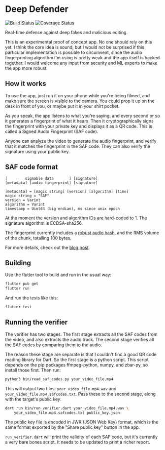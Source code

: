# Deep Defender

[![Build Status](https://github.com/liamappelbe/deep-defender/workflows/CI/badge.svg)](https://github.com/liamappelbe/deep-defender/actions?query=workflow%3ACI+branch%3Amain)
[![Coverage Status](https://coveralls.io/repos/github/liamappelbe/deep-defender/badge.svg?branch=main)](https://coveralls.io/github/liamappelbe/deep-defender?branch=main)

Real-time defense against deep fakes and malicious editing.

This is an experimental proof of concept app. No one should rely on this yet. I
think the core idea is sound, but I would not be surprised if this particular
implementation is possible to circumvent, since the audio fingerprinting
algorithm I'm using is pretty weak and the app itself is hacked together. I
would welcome any input from security and ML experts to make the app more
robust.

## How it works

To use the app, just run it on your phone while you're being filmed, and make
sure the screen is visible to the camera. You could prop it up on the desk in
front of you, or maybe put it in your shirt pocket.

As you speak, the app listens to what you're saying, and every second or so it
generates a fingerprint of what it hears. Then it cryptographically signs the
fingerprint with your private key and displays it as a QR code. This is called a
Signed Audio Fingerprint (SAF code).

Anyone can analyze the video to generate the audio fingerprint, and verify that
it matches the fingerprint in the SAF code. They can also verify the signature
using your public key.

## SAF code format

```
[        signable data       ] [signature]
[metadata] [audio fingerprint] [signature]

[metadata] = [magic string] [version] [algorithm] [time]
magic string = "SAF"
version = Varint
algorithm = Varint
timestamp = Uint64 (big endian), ms since unix epoch
```

At the moment the version and algorithm IDs are hard-coded to 1. The signature
algorithm is ECDSA-sha256.

The fingerprint currently includes a [robust audio hash](
https://citeseerx.ist.psu.edu/document?repid=rep1&type=pdf&doi=7615c9e0df48b1353ac67d483e349abb60f3635a),
and the RMS volume of the chunk, totalling 100 bytes.

For more details, check out the [blog post](
https://liamappelbe.medium.com/saf-codes-fighting-deep-fakes-with-crypto-2b93d41dc7be).

## Building

Use the flutter tool to build and run in the usual way:

```bash
flutter pub get
flutter run
```

And run the tests like this:

```bash
flutter test
```

## Running the verifier

The verifier has two stages. The first stage extracts all the SAF codes from the
video, and also extracts the audio track. The second stage verifies all the SAF
codes by comparing them to the audio.

The reason these stage are separate is that I couldn't find a good QR code
reading library for Dart. So the first stage is a python script. This script
depends on the pip packages ffmpeg-python, numpy, and zbar-py, so install those
first. Then run:

```bash
python3 bin/read_saf_codes.py your_video_file.mp4
```

This will output two files: `your_video_file.mp4.wav` and
`your_video_file.mp4.safcodes.txt`. Pass these to the second stage, along with
the target's public key:

```bash
dart run bin/run_verifier.dart your_video_file.mp4.wav \
    your_video_file.mp4.safcodes.txt public_key.json
```

The public key file is encoded in JWK (JSON Web Key) format, which is the same
format exported by the "Share public key" button in the app.

`run_verifier.dart` will print the validity of each SAF code, but it's currently
a very bare bones script. It needs to be updated to print a richer report.
